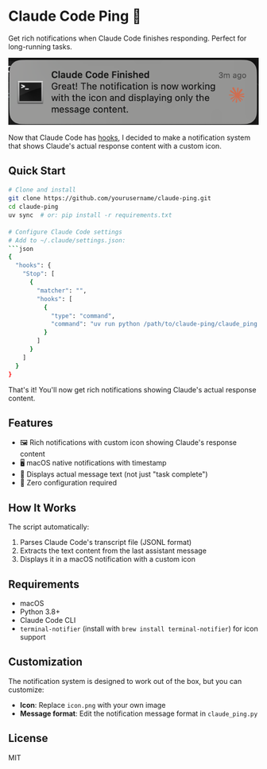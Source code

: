 # Claude Code Ping 🔔

Get rich notifications when Claude Code finishes responding. Perfect for
long-running tasks.

![Claude Ping Example](claude-ping-example.png)

Now that Claude Code has
[hooks](https://docs.anthropic.com/en/docs/claude-code/hooks), I decided to make
a notification system that shows Claude's actual response content with a custom icon.

## Quick Start

````bash
# Clone and install
git clone https://github.com/yourusername/claude-ping.git
cd claude-ping
uv sync  # or: pip install -r requirements.txt

# Configure Claude Code settings
# Add to ~/.claude/settings.json:
```json
{
  "hooks": {
    "Stop": [
      {
        "matcher": "",
        "hooks": [
          {
            "type": "command",
            "command": "uv run python /path/to/claude-ping/claude_ping.py"
          }
        ]
      }
    ]
  }
}
````

That's it! You'll now get rich notifications showing Claude's actual response content.

## Features

- 🖼️ Rich notifications with custom icon showing Claude's response content
- 🖥️ macOS native notifications with timestamp
- 📝 Displays actual message text (not just "task complete")
- 🎯 Zero configuration required

## How It Works

The script automatically:
1. Parses Claude Code's transcript file (JSONL format)
2. Extracts the text content from the last assistant message
3. Displays it in a macOS notification with a custom icon

## Requirements

- macOS
- Python 3.8+
- Claude Code CLI
- `terminal-notifier` (install with `brew install terminal-notifier`) for icon support

## Customization

The notification system is designed to work out of the box, but you can customize:

- **Icon**: Replace `icon.png` with your own image
- **Message format**: Edit the notification message format in `claude_ping.py`

## License

MIT
